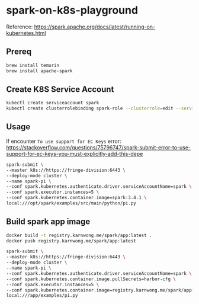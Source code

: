# spark-on-k8s-playground

Reference: <https://spark.apache.org/docs/latest/running-on-kubernetes.html>

## Prereq

```bash
brew install temurin
brew install apache-spark
```

## Create K8S Service Account

```bash
kubectl create serviceaccount spark
kubectl create clusterrolebinding spark-role --clusterrole=edit --serviceaccount=default:spark --namespace=default
```

## Usage

If encounter `To use support for EC Keys` error: <https://stackoverflow.com/questions/75796747/spark-submit-error-to-use-support-for-ec-keys-you-must-explicitly-add-this-depe>

```bash
spark-submit \
--master k8s://https://fringe-division:6443 \
--deploy-mode cluster \
--name spark-pi \
--conf spark.kubernetes.authenticate.driver.serviceAccountName=spark \
--conf spark.executor.instances=5 \
--conf spark.kubernetes.container.image=spark:3.4.1 \
local:///opt/spark/examples/src/main/python/pi.py
```

## Build spark app image

```bash
docker build -t registry.karnwong.me/spark/app:latest .
docker push registry.karnwong.me/spark/app:latest
```

```bash
spark-submit \
--master k8s://https://fringe-division:6443 \
--deploy-mode cluster \
--name spark-pi \
--conf spark.kubernetes.authenticate.driver.serviceAccountName=spark \
--conf spark.kubernetes.container.image.pullSecrets=harbor-cfg \
--conf spark.executor.instances=5 \
--conf spark.kubernetes.container.image=registry.karnwong.me/spark/app:latest \
local:///app/examples/pi.py
```
